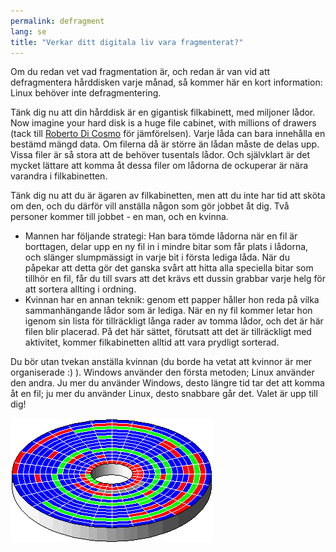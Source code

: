 ```yaml
---
permalink: defragment
lang: se
title: "Verkar ditt digitala liv vara fragmenterat?"
---
```


Om du redan vet vad fragmentation är, och redan är van vid att 
defragmentera hårddisken varje månad, så kommer här en kort 
information: Linux behöver inte defragmentering.

Tänk dig nu att din hårddisk är en gigantisk filkabinett, med 
miljoner lådor. Now imagine 
your hard disk is a huge file 
cabinet, with millions of 
drawers (tack till <a 
href="http://www.pps.jussieu.fr/~dicosmo/">Roberto 
Di Cosmo</a> för jämförelsen). Varje låda can bara innehålla en 
bestämd mängd data. Om filerna då är större än lådan måste de delas upp. 
Vissa filer är så stora att de behöver tusentals lådor. Och självklart 
är det mycket lättare att komma åt dessa filer om lådorna de ockuperar 
är nära varandra i filkabinetten. 

Tänk dig nu att du är ägaren av filkabinetten, men att du inte har 
tid att sköta om den, och du därför vill anställa någon som gör jobbet 
åt dig. Två personer kommer till jobbet - en man, och en kvinna.

<ul>

<li>Mannen har följande strategi: Han bara tömde lådorna när en fil är 
borttagen, delar upp en ny fil in i mindre bitar som får plats i 
lådorna, och slänger slumpmässigt in varje bit i första lediga låda. 
När du påpekar att detta gör det ganska svårt att hitta alla 
speciella bitar som tillhör en fil, får du till svars att det krävs 
ett dussin grabbar varje helg för att sortera allting i ordning.</li>

<li>Kvinnan har en annan teknik: genom ett papper håller hon reda på 
vilka sammanhängande lådor som är lediga. När en ny fil kommer letar 
hon igenom sin lista för tillräckligt långa rader av tomma lådor, och 
det är här filen blir placerad. På det här sättet, förutsatt att det är 
tillräckligt med aktivitet, kommer filkabinetten alltid att vara 
prydligt sorterad.</li>

</ul>

Du bör utan tvekan anställa kvinnan (du borde ha vetat att 
kvinnor är mer organiserade :) ). Windows använder den första 
metoden; Linux använder den andra. Ju mer du använder Windows, 
desto längre tid tar det att komma åt en fil; ju mer du använder 
Linux, desto snabbare går det. Valet är upp till dig!

<img src="/img/defragment.png" />




